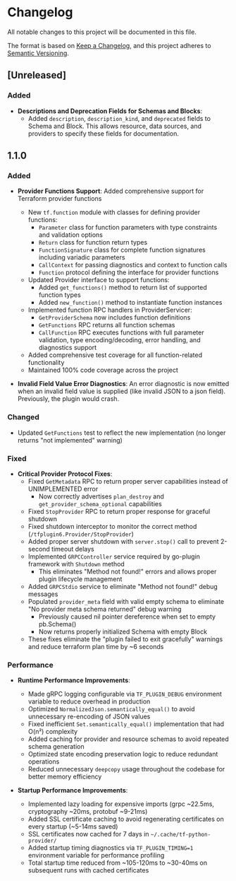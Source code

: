 # Changelog

All notable changes to this project will be documented in this file.

The format is based on [Keep a Changelog](https://keepachangelog.com/en/1.0.0/),
and this project adheres to [Semantic Versioning](https://semver.org/spec/v2.0.0.html).

## [Unreleased]

### Added
- **Descriptions and Deprecation Fields for Schemas and Blocks**:
  - Added `description`, `description_kind`, and `deprecated` fields to Schema and Block. This allows resource, data sources, and providers to specify these fields for documentation.

## 1.1.0

### Added

- **Provider Functions Support**: Added comprehensive support for Terraform provider functions
  - New `tf.function` module with classes for defining provider functions:
    - `Parameter` class for function parameters with type constraints and validation options
    - `Return` class for function return types
    - `FunctionSignature` class for complete function signatures including variadic parameters
    - `CallContext` for passing diagnostics and context to function calls
    - `Function` protocol defining the interface for provider functions
  - Updated Provider interface to support functions:
    - Added `get_functions()` method to return list of supported function types
    - Added `new_function()` method to instantiate function instances
  - Implemented function RPC handlers in ProviderServicer:
    - `GetProviderSchema` now includes function definitions
    - `GetFunctions` RPC returns all function schemas
    - `CallFunction` RPC executes functions with full parameter validation, type encoding/decoding, error handling, and diagnostics support
  - Added comprehensive test coverage for all function-related functionality
  - Maintained 100% code coverage across the project

- **Invalid Field Value Error Diagnostics**: An error diagnostic is now emitted when an invalid field value
    is supplied (like invalid JSON to a json field). Previously, the plugin would crash.

### Changed

- Updated `GetFunctions` test to reflect the new implementation (no longer returns "not implemented" warning)

### Fixed

- **Critical Provider Protocol Fixes**:
  - Fixed `GetMetadata` RPC to return proper server capabilities instead of UNIMPLEMENTED error
    - Now correctly advertises `plan_destroy` and `get_provider_schema_optional` capabilities
  - Fixed `StopProvider` RPC to return proper response for graceful shutdown
  - Fixed shutdown interceptor to monitor the correct method (`/tfplugin6.Provider/StopProvider`)
  - Added proper server shutdown with `server.stop()` call to prevent 2-second timeout delays
  - Implemented `GRPCController` service required by go-plugin framework with `Shutdown` method
    - This eliminates "Method not found!" errors and allows proper plugin lifecycle management
  - Added `GRPCStdio` service to eliminate "Method not found!" debug messages
  - Populated `provider_meta` field with valid empty schema to eliminate "No provider meta schema returned" debug warning
    - Previously caused nil pointer dereference when set to empty pb.Schema()
    - Now returns properly initialized Schema with empty Block
  - These fixes eliminate the "plugin failed to exit gracefully" warnings and reduce terraform plan time by ~6 seconds

### Performance

- **Runtime Performance Improvements**:
  - Made gRPC logging configurable via `TF_PLUGIN_DEBUG` environment variable to reduce overhead in production
  - Optimized `NormalizedJson.semantically_equal()` to avoid unnecessary re-encoding of JSON values
  - Fixed inefficient `Set.semantically_equal()` implementation that had O(n²) complexity
  - Added caching for provider and resource schemas to avoid repeated schema generation
  - Optimized state encoding preservation logic to reduce redundant operations
  - Reduced unnecessary `deepcopy` usage throughout the codebase for better memory efficiency

- **Startup Performance Improvements**:
  - Implemented lazy loading for expensive imports (grpc ~22.5ms, cryptography ~20ms, protobuf ~9-21ms)
  - Added SSL certificate caching to avoid regenerating certificates on every startup (~5-14ms saved)
  - SSL certificates now cached for 7 days in `~/.cache/tf-python-provider/`
  - Added startup timing diagnostics via `TF_PLUGIN_TIMING=1` environment variable for performance profiling
  - Total startup time reduced from ~105-120ms to ~30-40ms on subsequent runs with cached certificates